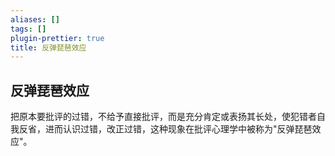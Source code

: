 ```yaml
---
aliases: []
tags: []
plugin-prettier: true
title: 反弹琵琶效应
---
```


## 反弹琵琶效应

把原本要批评的过错，不给予直接批评，而是充分肯定或表扬其长处，使犯错者自我反省，进而认识过错，改正过错，这种现象在批评心理学中被称为"反弹琵琶效应"。
